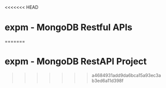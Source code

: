 <<<<<<< HEAD
# expm - MongoDB Restful APIs
=======
# expm - MongoDB RestAPI Project


>>>>>>> a4684931add9da6bca15a93ec3ab3ed6a11d398f
